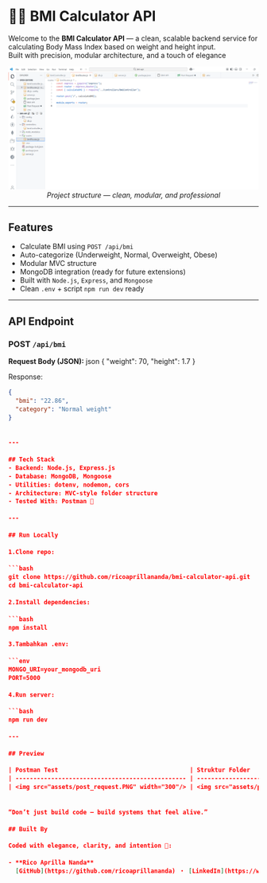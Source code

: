 # 📱🐢 BMI Calculator API

Welcome to the **BMI Calculator API** — a clean, scalable backend service for calculating Body Mass Index based on weight and height input.  
Built with precision, modular architecture, and a touch of elegance 

<p align="center">
  <img src="assets/project_structure.PNG" width="600" alt="project structure preview"/>
  <br/>
  <em>Project structure — clean, modular, and professional</em>
</p>

---

## Features

- Calculate BMI using `POST /api/bmi`
- Auto-categorize (Underweight, Normal, Overweight, Obese)
- Modular MVC structure
- MongoDB integration (ready for future extensions)
- Built with `Node.js`, `Express`, and `Mongoose`
- Clean `.env` + script `npm run dev` ready

---

## API Endpoint

### POST `/api/bmi`

**Request Body (JSON):**
json
{
  "weight": 70,
  "height": 1.7
}

Response:
```json
{
  "bmi": "22.86",
  "category": "Normal weight"
}


---

## Tech Stack
- Backend: Node.js, Express.js
- Database: MongoDB, Mongoose
- Utilities: dotenv, nodemon, cors
- Architecture: MVC-style folder structure
- Tested With: Postman 🐢

---

## Run Locally

1.Clone repo:

```bash
git clone https://github.com/ricoaprillananda/bmi-calculator-api.git
cd bmi-calculator-api

2.Install dependencies:

```bash
npm install

3.Tambahkan .env:

```env
MONGO_URI=your_mongodb_uri
PORT=5000

4.Run server:

```bash
npm run dev

---

## Preview

| Postman Test                                     | Struktur Folder                                       |
| ------------------------------------------------ | ----------------------------------------------------- |
| <img src="assets/post_request.PNG" width="300"/> | <img src="assets/project_structure.PNG" width="300"/> |


“Don’t just build code — build systems that feel alive.”

## Built By

Coded with elegance, clarity, and intention 🍃:

- **Rico Aprilla Nanda**  
  [GitHub](https://github.com/ricoaprillananda) ・ [LinkedIn](https://www.linkedin.com/in/rico-aprilla-n-3335a7251)

